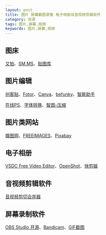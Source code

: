 ```yaml
---
layout: post
title: 图片 屏幕截图录像 电子相册及音视频剪辑软件
category: 资源
tags: 图片,屏幕,视频
keywords: 图片,屏幕,视频
---
```


## 图床

[又拍](http://x.yupoo.com/photos/bztd/albums)、[SM.MS](https://sm.ms)、[贴图库](http://www.tietuku.com/)

## 图片编辑

[创客贴](https://www.chuangkit.com/index.html)、[Fotor](http://www.fotor.com/cn/)、[Canva](https://www.canva.com)、[befunky](https://www.befunky.com)、[智能助手](http://www.arkie.cn/)

[在线PS](http://www.uupoop.com)、[字体转换](http://www.diyiziti.com)、[智图-压缩](http://zhitu.isux.us)

## 图片类网站

[摄图网](http://699pic.com)、[FREEIMAGES](http://cn.freeimages.com)、[Pixabay](https://pixabay.com)

## 电子相册

[VSDC Free Video Editor](http://www.videosoftdev.com/free-video-editor/download)、[OpenShot](http://www.openshot.org/)、[快剪辑](http://se.360.cn/welcome/wel_kjj_2.html)

## 音视频剪辑软件

[音视频剪切合并器](http://www.yyzsoft.com/index.html)

## 屏幕录制软件

[OBS Studio 开源](http://www.obsapp.net/)、[Bandicam](http://www.bandicam.com/cn/)、[GIF截图](http://pan.baidu.com/s/1bFrpQA)


